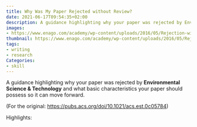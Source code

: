 ```yaml
---
title: Why Was My Paper Rejected without Review?
date: 2021-06-17T09:54:35+02:00
description: A guidance highlighting why your paper was rejected by Environmental Science & Technology and what basic characteristics your paper should possess so it can move forward.
images:
- https://www.enago.com/academy/wp-content/uploads/2016/05/Rejection-without-Peer-Review-Issues-and-Solutions-750x300.jpg
thumbnail: https://www.enago.com/academy/wp-content/uploads/2016/05/Rejection-without-Peer-Review-Issues-and-Solutions-750x300.jpg
tags:
- writing
- research
Categories:
- skill
---
```


A guidance highlighting why your paper was rejected by **Environmental Science & Technology** and what basic characteristics your paper should possess so it can move forward.

(For the original: https://pubs.acs.org/doi/10.1021/acs.est.0c05784)

Highlights:
